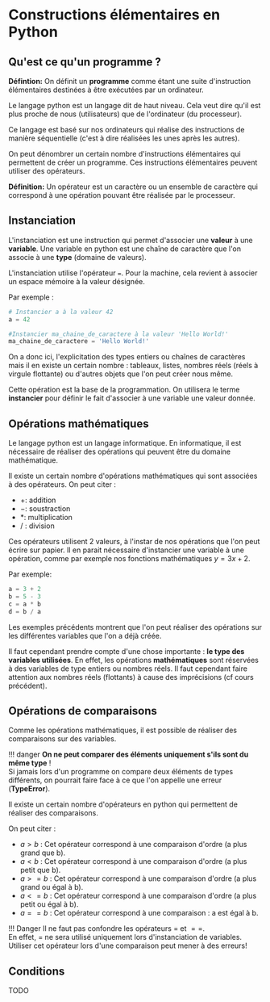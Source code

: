 # Constructions élémentaires en Python

## Qu'est ce qu'un programme ?

**Défintion:** On définit un **programme** comme étant une suite d'instruction élémentaires destinées à être exécutées par un ordinateur.

Le langage python est un langage dit de haut niveau. Cela veut dire qu'il est plus proche de nous (utilisateurs) que de l'ordinateur (du processeur).

Ce langage est basé sur nos ordinateurs qui réalise des instructions de manière séquentielle (c'est à dire réalisées les unes après les autres).

On peut dénombrer un certain nombre d'instructions élémentaires qui permettent de créer un programme.
Ces instructions élémentaires peuvent utiliser des opérateurs.

**Définition:** Un opérateur est un caractère ou un ensemble de caractère qui correspond à une opération pouvant être réalisée par le processeur.

## Instanciation

L'instanciation est une instruction qui permet d'associer une **valeur** à une **variable**.
Une variable en python est une chaîne de caractère que l'on associe à une **type** (domaine de valeurs).

L'instanciation utilise l'opérateur `=`.
Pour la machine, cela revient à associer un espace mémoire à la valeur désignée.

Par exemple :

```python
# Instancier a à la valeur 42
a = 42

#Instancier ma_chaine_de_caractere à la valeur 'Hello World!'
ma_chaine_de_caractere = 'Hello World!'
```

On a donc ici, l'explicitation des types entiers ou chaînes de caractères mais il en existe un certain nombre : tableaux, listes, nombres réels (réels à virgule flottante) ou d'autres objets que l'on peut créer nous même.

Cette opération est la base de la programmation. On utilisera le terme **instancier** pour définir le fait d'associer à une variable une valeur donnée.

## Opérations mathématiques

Le langage python est un langage informatique. En informatique, il est nécessaire de réaliser des opérations qui peuvent être du domaine mathématique.

Il existe un certain nombre d'opérations mathématiques qui sont associées à des opérateurs.
On peut citer :

- $+$: addition
- $-$: soustraction
- $\ast$: multiplication
- $/$ : division

Ces opérateurs utilisent 2 valeurs, à l'instar de nos opérations que l'on peut écrire sur papier.
Il en parait nécessaire d'instancier une variable à une opération, comme par exemple nos fonctions mathématiques $y = 3x+2$.

Par exemple:

```python
a = 3 + 2 
b = 5 - 3
c = a * b
d = b / a
```

Les exemples précédents montrent que l'on peut réaliser des opérations sur les différentes variables que l'on a déjà créée.

Il faut cependant prendre compte d'une chose importante : **le type des variables utilisées**.
En effet, les opérations **mathématiques** sont réservées à des variables de type entiers ou nombres réels. Il faut cependant faire attention aux nombres réels (flottants) à cause des imprécisions (cf cours précédent).

## Opérations de comparaisons

Comme les opérations mathématiques, il est possible de réaliser des comparaisons sur des variables.

!!! danger
    **On ne peut comparer des éléments uniquement s'ils sont du même type** !  
    Si jamais lors d'un programme on compare deux éléments de types différents, on pourrait faire face à ce que l'on appelle une erreur (**TypeError**).

Il existe un certain nombre d'opérateurs en python qui permettent de réaliser des comparaisons.  

On peut citer :

- $a > b$ : Cet opérateur correspond à une comparaison d'ordre (a plus grand que b).
- $a < b$ : Cet opérateur correspond à une comparaison d'ordre (a plus petit que b).
- $a >= b$ : Cet opérateur correspond à une comparaison d'ordre (a plus grand ou égal à b).
- $a <= b$ : Cet opérateur correspond à une comparaison d'ordre (a plus petit ou égal à b).
- $a == b$ : Cet opérateur correspond à une comparaison : a est égal à b.

!!! Danger
    Il ne faut pas confondre les opérateurs $=$ et $==$.  
    En effet, $=$ ne sera utilisé uniquement lors d'instanciation de variables. Utiliser cet opérateur lors d'une comparaison peut mener à des erreurs!

## Conditions

TODO
